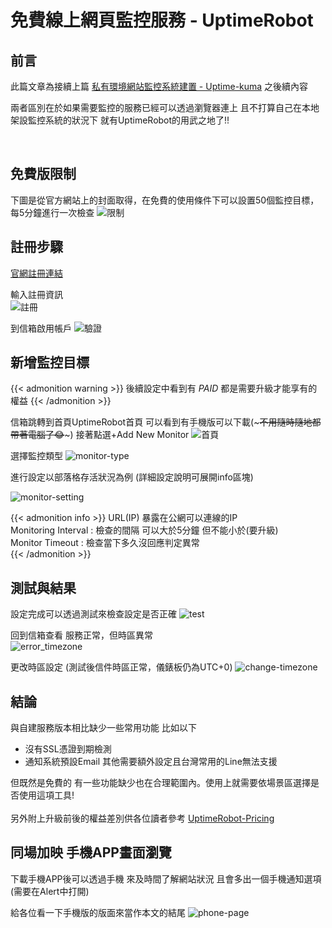 # 免費線上網頁監控服務 - UptimeRobot


<!--more-->

## 前言
此篇文章為接續上篇 
[私有環境網站監控系統建置 - Uptime-kuma](http://localhost:1313/zh-tw/theme-document-docker-uptime_kuma/) 之後續內容 

兩者區別在於如果需要監控的服務已經可以透過瀏覽器連上 且不打算自己在本地架設監控系統的狀況下 就有UptimeRobot的用武之地了!!  

</br>

## 免費版限制
下圖是從官方網站上的封面取得，在免費的使用條件下可以設置50個監控目標，每5分鐘進行一次檢查
![限制](./Limit.jpg)  


## 註冊步驟

[官網註冊連結](https://uptimerobot.com/signUp?ref=website-header) 
 
輸入註冊資訊  
![註冊](./register.png) 

到信箱啟用帳戶 
![驗證](./vaildate.jpg) 

  
## 新增監控目標  

{{< admonition warning >}}
後續設定中看到有 *PAID* 都是需要升級才能享有的權益
{{< /admonition  >}} 

信箱跳轉到首頁UptimeRobot首頁 可以看到有手機版可以下載(~~~不用隨時隨地都帶著電腦了😂~~~) 接著點選+Add New Monitor 
![首頁](./first-page.jpg) 

選擇監控類型
![monitor-type](./monito-type.png)

進行設定以部落格存活狀況為例 (詳細設定說明可展開info區塊)   

![monitor-setting](./monitor-setting.jpg)   

{{< admonition info >}}
URL(IP) 暴露在公網可以連線的IP  </br>
Monitoring Interval : 檢查的間隔 可以大於5分鐘 但不能小於(要升級) </br>
Monitor Timeout : 檢查當下多久沒回應判定異常 </br>
{{< /admonition  >}} 

## 測試與結果
設定完成可以透過測試來檢查設定是否正確 
![test](./test.jpg)  

回到信箱查看 服務正常，但時區異常  
![error_timezone](./error_timezone.jpg)
 
更改時區設定 (測試後信件時區正常，儀錶板仍為UTC+0)
![change-timezone](./change-timezone.jpg)

## 結論

與自建服務版本相比缺少一些常用功能 比如以下
- 沒有SSL憑證到期檢測
- 通知系統預設Email 其他需要額外設定且台灣常用的Line無法支援
  
但既然是免費的 有一些功能缺少也在合理範圍內。使用上就需要依場景區選擇是否使用這項工具!  
</br>
另外附上升級前後的權益差別供各位讀者參考 
[UptimeRobot-Pricing](https://app.uptimerobot.com/billing/pricing/)

## 同場加映 手機APP畫面瀏覽
下載手機APP後可以透過手機 來及時間了解網站狀況 且會多出一個手機通知選項(需要在Alert中打開)

給各位看一下手機版的版面來當作本文的結尾
![phone-page](./phone-page.png)


